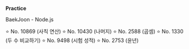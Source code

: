 **Practice**

BaekJoon - Node.js

⭐️ No. 10869 (사칙 연산)
⭐️ No. 10430 (나머지)
⭐️ No. 2588 (곱셈)
⭐️ No. 1330 (두 수 비교하기)
⭐️ No. 9498 (시험 성적)
⭐️ No. 2753 (윤년)
